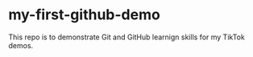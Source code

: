 # my-first-github-demo
This repo is to demonstrate Git and GitHub learnign skills for my TikTok demos.